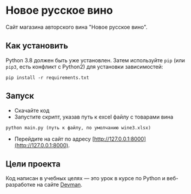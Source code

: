 # Новое русское вино

Сайт магазина авторского вина "Новое русское вино".

## Как установить

Python 3.8 должен быть уже установлен.
Затем используйте `pip` (или `pip3`, есть конфликт с Python2) для установки зависимостей:
```
pip install -r requirements.txt
```

## Запуск

- Скачайте код
- Запустите скрипт, указав путь к excel файлу с товарами вина
```
python main.py (путь к файлу, по умолчанию wine3.xlsx)
```
- Перейдите на сайт по адресу [http://127.0.0.1:8000](http://127.0.0.1:8000).

## Цели проекта

Код написан в учебных целях — это урок в курсе по Python и веб-разработке на сайте [Devman](https://dvmn.org).
